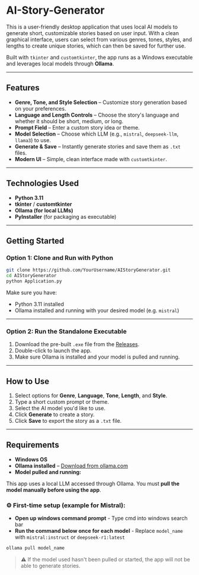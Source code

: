 # AI-Story-Generator

This is a user-friendly desktop application that uses local AI models to generate short, customizable stories based on user input. With a clean graphical interface, users can select from various genres, tones, styles, and lengths to create unique stories, which can then be saved for further use.

Built with `tkinter` and `customtkinter`, the app runs as a Windows executable and leverages local models through **Ollama**.

---

## Features

* **Genre, Tone, and Style Selection** – Customize story generation based on your preferences.
* **Language and Length Controls** – Choose the story's language and whether it should be short, medium, or long.
* **Prompt Field** – Enter a custom story idea or theme.
* **Model Selection** – Choose which LLM (e.g., `mistral`, `deepseek-llm`, `llama3`) to use.
* **Generate & Save** – Instantly generate stories and save them as `.txt` files.
* **Modern UI** – Simple, clean interface made with `customtkinter`.

---

## Technologies Used

* **Python 3.11**
* **tkinter** / **customtkinter**
* **Ollama (for local LLMs)**
* **PyInstaller** (for packaging as executable)

---

## Getting Started

### Option 1: Clone and Run with Python

```bash
git clone https://github.com/YourUsername/AIStoryGenerator.git
cd AIStoryGenerator
python Application.py
```

Make sure you have:

* Python 3.11 installed
* Ollama installed and running with your desired model (e.g. `mistral`)

---

### Option 2: Run the Standalone Executable

1. Download the pre-built `.exe` file from the [Releases](https://github.com/MikePerez2022/AI-Story-Generator/releases/tag/story-generator-v1).
2. Double-click to launch the app.
3. Make sure Ollama is installed and your model is pulled and running.

---

## How to Use

1. Select options for **Genre**, **Language**, **Tone**, **Length**, and **Style**.
2. Type a short custom prompt or theme.
3. Select the AI model you'd like to use.
4. Click **Generate** to create a story.
5. Click **Save** to export the story as a `.txt` file.

---

## Requirements

* **Windows OS**
* **Ollama installed** – [Download from ollama.com](https://ollama.com)
* **Model pulled and running:**

This app uses a local LLM accessed through Ollama. You must **pull the model manually before using the app**.

### ⚙️ First-time setup (example for Mistral):

* **Open up windows command prompt** - Type cmd into windows search bar
* **Run the command below once for each model** - Replace `model_name` with `mistral:instruct` or `deepseek-r1:latest`

```bash
ollama pull model_name
```

> ⚠️ If the model used hasn't been pulled or started, the app will not be able to generate stories.
